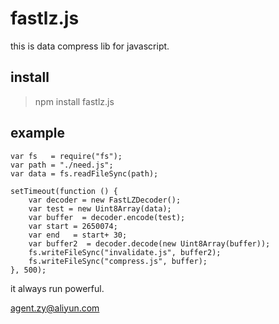 # fastlz.js #
this is data compress lib for javascript.

## install ##


> npm install fastlz.js


## example ##
    var fs   = require("fs");
    var path = "./need.js";
    var data = fs.readFileSync(path);
    
    setTimeout(function () {
    	var decoder = new FastLZDecoder();
    	var test = new Uint8Array(data);
    	var buffer  = decoder.encode(test);
    	var start = 2650074;
    	var end   = start+ 30;
    	var buffer2  = decoder.decode(new Uint8Array(buffer));
    	fs.writeFileSync("invalidate.js", buffer2);
    	fs.writeFileSync("compress.js", buffer);
    }, 500);


it always run powerful. 

agent.zy@aliyun.com